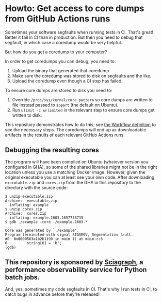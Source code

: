 # Howto: Get access to core dumps from GitHub Actions runs

Sometimes your software segfaults when running tests in CI. That's great! Better it fail in CI than in production. But then you need to debug that segfault, in which case a coredump would be very helpful.

But how do you get a coredump to your computer?

In order to get coredumps you can debug, you need to:

1. Upload the binary that generated that coredump.
2. Make sure the coredump was stored to disk on segfaults and the like.
3. Upload the coredump even though a CI step has failed.

To ensure core dumps are stored to disk you need to:

1. Override `/proc/sys/kernel/core_pattern` so core dumps are written to file instead passed to `apport` (the default on Ubuntu).
2. Run `ulimit -c unlimited` in the relevant step to ensure core dumps get written to disk.

This repository demonstrates how to do this; see [the Workflow definition](.github/workflows/build.yml) to see the necessary steps.
The coredumps will end up as downloadable artifacts in the results of each relevant GitHub Actions runs.

## Debugging the resulting cores

The program will have been compiled on Ubuntu (whatever version you configured in GHA), so some of the shared libraries might not be in the right location unless you use a matching Docker image.
However, given the original executable you can at least see your own code.
After downloading `executable.zip` and `cores.zip` from the GHA in this repository to the directory with the source code:

```shell-session
$ unzip executable.zip
Archive:  executable.zip
  inflating: example
$ unzip cores.zip
Archive:  cores.zip
  inflating: example.1603.1657733715
$ gdb ./example -core ./example.1603.*
...
Core was generated by `./example'.
Program terminated with signal SIGSEGV, Segmentation fault.
#0  0x0000563a1b2b1190 in main () at main.c:6
6         string[0] = 'b';
(gdb) 
```
## This repository is sponsored by [Sciagraph](https://sciagraph.com), a performance observability service for Python batch jobs.

And, yes, sometimes my code segfaults in CI.
That's why I run tests in CI, to catch bugs in advance before they're released!
